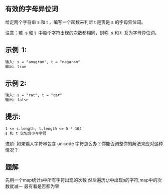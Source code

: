 ## 有效的字母异位词

给定两个字符串 s 和 t ，编写一个函数来判断 t 是否是 s 的字母异位词。

注意：若  s 和 t  中每个字符出现的次数都相同，则称  s 和 t  互为字母异位词。

## 示例  1:

```txt
输入: s = "anagram", t = "nagaram"
输出: true
```

## 示例 2:

```txt
输入: s = "rat", t = "car"
输出: false
```

## 提示:

```txt
1 <= s.length, t.length <= 5 * 104
s 和 t 仅包含小写字母
```

进阶: 如果输入字符串包含 unicode 字符怎么办？你能否调整你的解法来应对这种情况？


## 题解
先用一个map统计s中所有字符出现的次数
然后遍历t,t中出现s的字符,map中的次数就减一
最有看是否都为零